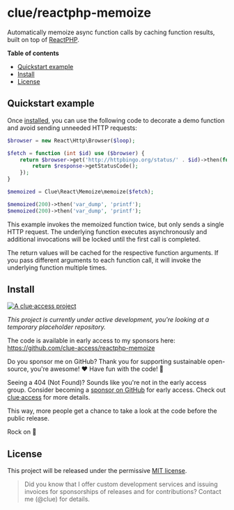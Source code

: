 # clue/reactphp-memoize

Automatically memoize async function calls by caching function results,
built on top of [ReactPHP](https://reactphp.org/).

**Table of contents**

* [Quickstart example](#quickstart-example)
* [Install](#install)
* [License](#license)

## Quickstart example

Once [installed](#install), you can use the following code to decorate a demo
function and avoid sending unneeded HTTP requests:

```php
$browser = new React\Http\Browser($loop);

$fetch = function (int $id) use ($browser) {
    return $browser->get('http://httpbingo.org/status/' . $id)->then(function (ResponseInterface $response) {
        return $response->getStatusCode();
    });
}

$memoized = Clue\React\Memoize\memoize($fetch);

$memoized(200)->then('var_dump', 'printf');
$memoized(200)->then('var_dump', 'printf');
```

This example invokes the memoized function twice, but only sends a single HTTP
request. The underlying function executes asynchronously and additional
invocations will be locked until the first call is completed.

The return values will be cached for the respective function arguments. If you
pass different arguments to each function call, it will invoke the underlying
function multiple times.

## Install

[![A clue·access project](https://raw.githubusercontent.com/clue-access/clue-access/main/clue-access.png)](https://github.com/clue-access/clue-access)

*This project is currently under active development,
you're looking at a temporary placeholder repository.*

The code is available in early access to my sponsors here: https://github.com/clue-access/reactphp-memoize

Do you sponsor me on GitHub? Thank you for supporting sustainable open-source, you're awesome! ❤️ Have fun with the code! 🎉

Seeing a 404 (Not Found)? Sounds like you're not in the early access group. Consider becoming a [sponsor on GitHub](https://github.com/sponsors/clue) for early access. Check out [clue·access](https://github.com/clue-access/clue-access) for more details.

This way, more people get a chance to take a look at the code before the public release.

Rock on 🤘

## License

This project will be released under the permissive [MIT license](LICENSE).

> Did you know that I offer custom development services and issuing invoices for
  sponsorships of releases and for contributions? Contact me (@clue) for details.
